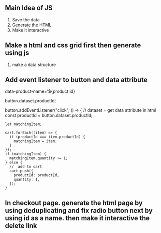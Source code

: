 ## Main Idea of JS

1. Save the data
2. Generate the HTML
3. Make it interactive

## Make a html and css grid first then generate using js

1. make a data structure

## Add event listener to button and data attribute

<!-- kebab case -->

data-product-name='${product.id}

<!-- get the data att -->

button.dataset.productId;

button.addEventListener("click", () => {
// dataset = get data attribute in html
const productId = button.dataset.productId;

    let matchingItem;

    cart.forEach((item) => {
      if (productId === item.productId) {
        matchingItem = item;
      }
    });
    if (matchingItem) {
      matchingItem.quantity += 1;
    } else {
      //  add to cart
      cart.push({
        productId: productId,
        quantity: 1,
      });
    }

<!-- AFTER IN AMAZON. GO TO CHECK OUT PAGE -->

## In checkout page. generate the html page by using deduplicating and fix radio button next by using id as a name. then make it interactive the delete link
